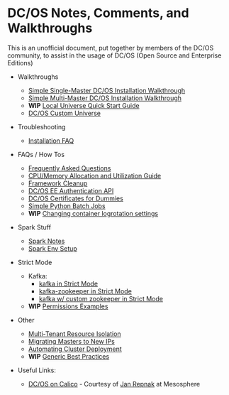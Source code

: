 ---
---

# DC/OS Notes, Comments, and Walkthroughs

This is an unofficial document, put together by members of the DC/OS community, to assist in the usage of DC/OS (Open Source and Enterprise Editions)

* Walkthroughs
    * [Simple Single-Master DC/OS Installation Walkthrough](walkthroughs/single-master-setup.md)
    * [Simple Multi-Master DC/OS Installation Walkthrough](walkthroughs/multi-master-setup.md)
    * **WIP** [Local Universe Quick Start Guide](walkthroughs/local-universe.md) 
    * [DC/OS Custom Universe](walkthroughs/custom-universe.md)


* Troubleshooting
    * [Installation FAQ](troubleshooting/installation-faq.md)


* FAQs / How Tos
    * [Frequently Asked Questions](faqs/faq.md)
    * [CPU/Memory Allocation and Utilization Guide](faqs/utilization.md)
    * [Framework Cleanup](faqs/cleanup.md)
    * [DC/OS EE Authentication API](faqs/authentication.md)
    * [DC/OS Certificates for Dummies](faqs/certificates-for-dummies.md)
    * [Simple Python Batch Jobs](faqs/simple-python-batch-jobs.md)
    * **WIP** [Changing container logrotation settings](faqs/stderr-stdout-filesize.md)


* Spark Stuff
    * [Spark Notes](spark/spark.md)
    * [Spark Env Setup](spark/env.md)


* Strict Mode
    * Kafka:
       * [kafka in Strict Mode](strict/kafka.md)
       * [kafka-zookeeper in Strict Mode](strict/kafka-zookeeper.md)
       * [kafka w/ custom zookeeper in Strict Mode](strict/kafka-custom-zk.md)
    * **WIP** [Permissions Examples](strict/permissions.md)

* Other
    * [Multi-Tenant Resource Isolation](docs/multitenant-resource-isolation.md)
    * [Migrating Masters to New IPs](docs/master-replacement.md)
    * [Automating Cluster Deployment](docs/automation.md)
    * **WIP** [Generic Best Practices](faqs/best-practices.md)

* Useful Links:
    * [DC/OS on Calico](https://github.com/jrx/dcos-calico) - Courtesy of [Jan Repnak](https://github.com/jrx) at Mesosphere

<!-- Any changes made here here should also be made in index.md -->